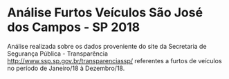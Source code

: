 # Análise Furtos Veículos São José dos Campos - SP 2018

Análise realizada sobre os dados proveniente do site da Secretaria de Segurança Pública - Transparência http://www.ssp.sp.gov.br/transparenciassp/
referentes a furtos de veículos no período de Janeiro/18 à Dezembro/18.

